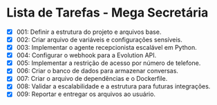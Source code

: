 # Lista de Tarefas - Mega Secretária

- [x] 001: Definir a estrutura do projeto e arquivos base.
- [x] 002: Criar arquivo de variáveis e configurações sensíveis.
- [x] 003: Implementar o agente recepcionista escalável em Python.
- [x] 004: Configurar o webhook para a Evolution API.
- [x] 005: Implementar a restrição de acesso por número de telefone.
- [x] 006: Criar o banco de dados para armazenar conversas.
- [x] 007: Criar o arquivo de dependências e o Dockerfile.
- [x] 008: Validar a escalabilidade e a estrutura para futuras integrações.
- [x] 009: Reportar e entregar os arquivos ao usuário.
